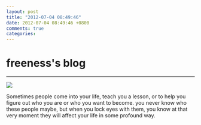 ```yaml
---
layout: post
title: "2012-07-04 08:49:46"
date: 2012-07-04 08:49:46 +0800
comments: true
categories: 
---
```


# freeness's blog

----------

![](http://okqmqrbgo.bkt.clouddn.com/201207040849461.jpg)

>
Sometimes people come into your life, teach you a lesson, or to help you figure out who you are or who you want to become. you never know who these people maybe, but when you lock eyes with them, you know at that very moment they will affect your life in some profound way.
